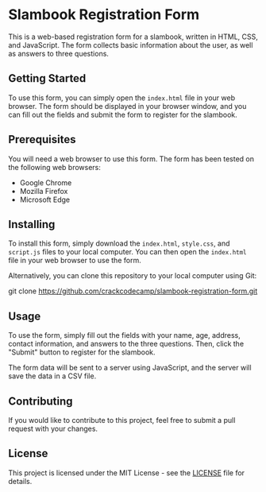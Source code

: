 # Slambook Registration Form

This is a web-based registration form for a slambook, written in HTML, CSS, and JavaScript. The form collects basic information about the user, as well as answers to three questions.

## Getting Started

To use this form, you can simply open the `index.html` file in your web browser. The form should be displayed in your browser window, and you can fill out the fields and submit the form to register for the slambook.

## Prerequisites

You will need a web browser to use this form. The form has been tested on the following web browsers:

- Google Chrome
- Mozilla Firefox
- Microsoft Edge

## Installing

To install this form, simply download the `index.html`, `style.css`, and `script.js` files to your local computer. You can then open the `index.html` file in your web browser to use the form.

Alternatively, you can clone this repository to your local computer using Git:

git clone https://github.com/crackcodecamp/slambook-registration-form.git


## Usage

To use the form, simply fill out the fields with your name, age, address, contact information, and answers to the three questions. Then, click the "Submit" button to register for the slambook.

The form data will be sent to a server using JavaScript, and the server will save the data in a CSV file.

## Contributing

If you would like to contribute to this project, feel free to submit a pull request with your changes. 

## License

This project is licensed under the MIT License - see the [LICENSE](LICENSE) file for details.
